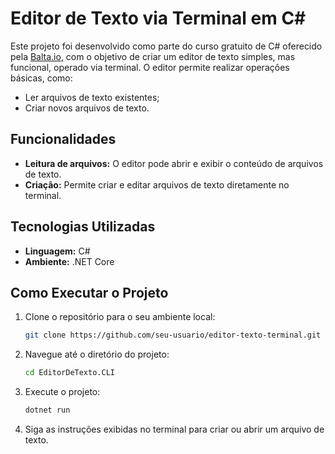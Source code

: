 # Editor de Texto via Terminal em C#

Este projeto foi desenvolvido como parte do curso gratuito de C# oferecido pela [Balta.io](https://balta.io), com o objetivo de criar um editor de texto simples, mas funcional, operado via terminal. O editor permite realizar operações básicas, como:

- Ler arquivos de texto existentes;
- Criar novos arquivos de texto.

## Funcionalidades

- **Leitura de arquivos:** O editor pode abrir e exibir o conteúdo de arquivos de texto.
- **Criação:** Permite criar e editar arquivos de texto diretamente no terminal.

## Tecnologias Utilizadas

- **Linguagem:** C#
- **Ambiente:** .NET Core

## Como Executar o Projeto

1. Clone o repositório para o seu ambiente local:
   ```bash
   git clone https://github.com/seu-usuario/editor-texto-terminal.git
   ```
   
2. Navegue até o diretório do projeto:
   ```bash
   cd EditorDeTexto.CLI
   ```

3. Execute o projeto:
   ```bash
   dotnet run
   ```

4. Siga as instruções exibidas no terminal para criar ou abrir um arquivo de texto.

